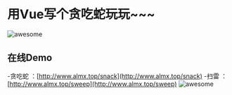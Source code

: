 # 用Vue写个贪吃蛇玩玩~~~

![awesome](https://github.com/ordinaryA/snack/blob/master/supply/mai.jpg)

## 在线Demo

-贪吃蛇 ：[http://www.almx.top/snack](http://www.almx.top/snack)
-扫雷 ：[http://www.almx.top/sweep](http://www.almx.top/sweep)
![awesome](https://github.com/ordinaryA/snack/blob/master/supply/snack.png)
